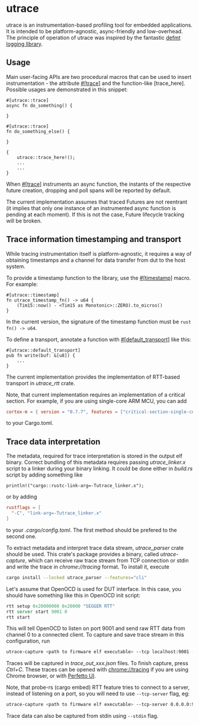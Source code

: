 # utrace
utrace is an instrumentation-based profiling tool for embedded applications. It is intended to be
platform-agnostic, async-friendly and low-overhead. The principle of operation of utrace was inspired by the fantastic [defmt logging library](https://defmt.ferrous-systems.com/).

## Usage
Main user-facing APIs are two procedural macros that can be used to insert instrumentation - the attribute
[#\[trace\]](crate::trace) and the function-like [trace_here]. Possible usages are demonstrated in this snippet:

```ignore
#[utrace::trace]
async fn do_something() {

}

#[utrace::trace]
fn do_something_else() {

}

{
    utrace::trace_here!();
    ...
    ...
}
```

When [#\[trace\]](crate::trace) instruments an async function, the instants of the respective future creation, dropping and poll spans will be reported by default.

<div class="warning">
The current implementation assumes that traced Futures are not reentrant (it implies that only one instance of an instrumented async function is pending at each moment). If this is not the case, Future lifecycle tracking will be broken. 
</div>

## Trace information timestamping and transport
While tracing instrumentation itself is platform-agnostic, it requires a way of obtaining timestamps and a channel for data transfer from dut to the host system.

To provide a timestamp function to the library, use the [#\[timestamp\]](crate::timestamp) macro. For example:

```ignore
#[utrace::timestamp]
fn utrace_timestamp_fn() -> u64 {
    (Tim15::now() - <Tim15 as Monotonic>::ZERO).to_micros()
}
```

In the current version, the signature of the timestamp function must be `rust fn() -> u64`.

To define a transport, annotate a function with [#\[default_transport\]](crate::default_transport) like this:

```ignore
#[utrace::default_transport]
pub fn write(buf: &[u8]) {
    ...
}
```

The current implementation provides the implementation of RTT-based transport in *utrace_rtt* crate.

Note, that current implementation requires an implementation of a critical section. For example, if you
are using single-core ARM MCU, you can add

```toml
cortex-m = { version = "0.7.7", features = ["critical-section-single-core"] }
```

to your Cargo.toml.

## Trace data interpretation
The metadata, required for trace interpretation is stored in the output elf binary. Correct bundling of this metadata requires passing
*utrace_linker.x* script to a linker during your binary linking. It could be done either in *build.rs* script by adding something like

```ignore
println!("cargo::rustc-link-arg=-Tutrace_linker.x");
```

or by adding

```toml
rustflags = [
  "-C", "link-arg=-Tutrace_linker.x"
]
```
to your *.cargo/config.toml*. The first method should be prefered to the second one.

To extract metadata and interpret trace data stream, *utrace_parser* crate should be used. This crate's package provides a binary, called *utrace-capture*, which can receive raw trace stream from TCP connection or stdin and write the trace in *chrome://tracing* format. To install it, execute

```bash
cargo install --locked utrace_parser --features="cli"
```

Let's assume that OpenOCD is used for DUT interface. In this case, you should have something like this in OpenOCD init script:

```tcl
rtt setup 0x20000000 0x20000 "SEGGER RTT"
rtt server start 9001 0
rtt start
```

This will tell OpenOCD to listen on port 9001 and send raw RTT data from channel 0 to a connected client. To capture and save trace stream in this configuration, run

```bash
utrace-capture <path to firmware elf executable> --tcp localhost:9001 --out-ct trace_out
```

Traces will be captured in *trace_out_xxx.json* files. To finish capture, press *Ctrl+C*. These traces can be opened with [chrome://tracing](chrome://tracing) if you are using Chrome browser, or with [Perfetto UI](https://ui.perfetto.dev).

Note, that probe-rs (cargo embed) RTT feature tries to connect to a server, instead of listening on a port, so you will need to use `--tcp-server`
flag, eg:

```bash
utrace-capture <path to firmware elf executable> --tcp-server 0.0.0.0:9001 --out-ct trace_out
```

Trace data can also be captured from stdin using `--stdin` flag.